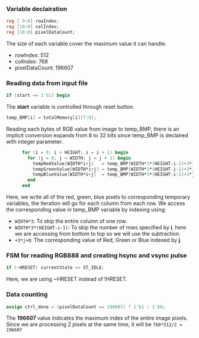 ### Variable declairation
```verilog
reg [ 9:0] rowIndex;
reg [10:0] colIndex;
reg [18:0] pixelDataCount;
```
The size of each variable cover the maximum value it can handle:
- rowIndex: 512
- colIndex: 768
- pixelDataCount: 196607

### Reading data from input file
```verilog
if (start == 1'b1) begin
```
The **start** variable is controlled through reset button.

```verilog
temp_BMP[i] = totalMemory[i][7:0];
```
Reading each bytes of RGB value from image to temp_BMP, there is an implicit conversion expands from 8 to 32 bits since temp_BMP is declaired with integer parameter.

```verilog
      for (i = 0; i < HEIGHT; i = i + 1) begin
        for (j = 0; j < WIDTH; j = j + 1) begin
          tempRedValue[WIDTH*i+j]   = temp_BMP[WIDTH*3*(HEIGHT-i-1)+3*j+0];
          tempGreenValue[WIDTH*i+j] = temp_BMP[WIDTH*3*(HEIGHT-i-1)+3*j+1];
          tempBlueValue[WIDTH*i+j]  = temp_BMP[WIDTH*3*(HEIGHT-i-1)+3*j+2];
        end
      end
```
Here, we write all of the red, green, blue pixels to corresponding temporary variables, the iteration will go for each column from each row.
We access the corresponding value in temp_BMP variable by indexing using: 
- `WIDTH*3`: To skip the entire column of one row.
- `WIDTH*3*(HEIGHT-i-1)`: To skip the number of rows specified by **i**, here we are accessing from bottom to top so we will use the subtraction.
- `+3*j+0`: The corresponding value of Red, Green or Blue indexed by **j**.

### FSM for reading RGB888 and creating hsync and vsync pulse
```verilog
if (~HRESET) currentState <= ST_IDLE;
```
Here, we are using ~HRESET instead of !HRESET.

### Data counting
```verilog
assign ctrl_done = (pixelDataCount == 196607) ? 1'b1 : 1'b0;
```
The **196607** value indicates the maximum index of the entire image pixels. Since we are processing 2 pixels at the same time, it will be `768*512/2 = 196607`